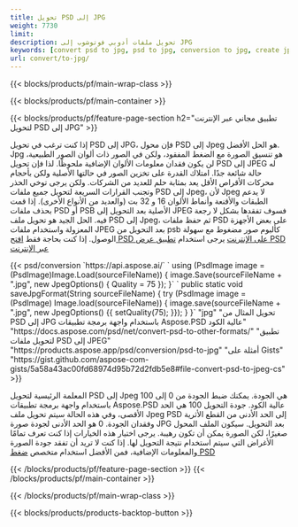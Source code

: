 ```yaml
---
title: تحويل PSD إلى JPG
weight: 7730
limit: 
description: تحويل ملفات أدوبي فوتوشوب إلى JPG
keywords: [convert psd to jpg, psd to jpg, conversion to jpg, create jpg from psd, print psd as jpg]
url: convert/to-jpg/
---
```


{{< blocks/products/pf/main-wrap-class >}}

{{< blocks/products/pf/main-container >}}

{{< blocks/products/pf/feature-page-section h2="تطبيق مجاني عبر الإنترنت لتحويل PSD إلى JPG" >}}
<p>إذا كنت ترغب في تحويل PSD إلى JPG، فإن محول PSD إلى Jpeg هو الحل الأفضل. Jpg هو تنسيق الصورة مع الضغط المفقود، ولكن في الصور ذات ألوان الصور الطبيعية، لن يكون فقدان معلومات الألوان الإضافية ملحوظًا. لذا فإن تحويل PSD إلى JPEG له حالة شائعة جدًا. امتلاك القدرة على تخزين الصور في حالتها الأصلية ولكن بأحجام محركات الأقراص الأقل يعد بمثابة حلم للعديد من الشركات. ولكن يرجى توخي الحذر وتجنب القرارات السريعة لتحويل جميع ملفات PSD إلى Jpeg، لأن Jpeg لا يدعم الطبقات والأقنعة وأنماط الألوان 16 و 32 بت (والعديد من الأنواع الأخرى). إذا قمت بحذف ملفات PSD أو PSB الأصلية بعد التحويل إلى JPEG فسوف تفقدها بشكل لا رجعة فيه. الحل الجيد هو تحويل ملف PSD إلى Jpeg، ثم حفظ ملفات PSD على بعض الأجهزة المعزولة واستخدام ملفات JPEG بعد التحويل من psb كألبوم صور مضغوط مع سهولة الوصول. إذا كنت بحاجة فقط <a href="/psd/view">افتح PSD على الإنترنت</a> يرجى استخدام <a href="/psd/view">تطبيق عرض PSD عبر الإنترنت</a></p>
{{< psd/conversion `https://api.aspose.ai/` 
`    using (PsdImage image = (PsdImage)Image.Load(sourceFileName))
    {
        image.Save(sourceFileName + ".jpg",  new JpegOptions() { Quality = 75 });
    }` 
`    public static void saveJpgFormat(String sourceFileName) {
        try (PsdImage image = (PsdImage) Image.load(sourceFileName)) {
            image.save(sourceFileName + ".jpg", new JpegOptions() {{
                setQuality(75);
            }});
        }
    }` 
		"jpg" 
"تحويل المثال من PSD إلى JPG باستخدام واجهة برمجة تطبيقات Aspose.PSD عالية الكود"  "https://docs.aspose.com/psd/net/convert-psd-to-other-formats/" 
"تطبيق لتحويل ملفات PSD إلى JPEG" "https://products.aspose.app/psd/conversion/psd-to-jpg" 
"أمثلة على Gists" "https://gist.github.com/aspose-com-gists/5a58a43ac00fd68974d95b72d2fdb5e8#file-convert-psd-to-jpeg-cs" >}}
<p>المعلمة الرئيسية لتحويل PSD إلى Jpeg هي الجودة. يمكنك ضبط الجودة من 0 إلى 100 باستخدام واجهة برمجة تطبيقات Aspose.PSD عالية الكود. جودة التحويل 100 هي الحد الأقصى، وفي هذه الحالة سيتم تحويل ملف Jpeg PSD إلى الحد الأدنى من القطع الأثرية وفقدان الجودة. 0 هو الحد الأدنى لجودة صورة JPG بعد التحويل. سيكون الملف المحول صغيرًا، لكن الصورة يمكن أن تكون رهيبة. يرجى اختيار هذه الخيارات إذا كنت تعرف تمامًا الأغراض التي سيتم استخدام نتيجة التحويل لها. إذا كنت لا تريد أن تفقد جودة الصورة والمعلومات الإضافية، فمن الأفضل استخدام متخصص <a href="/psd/reduce-size">ضغط PSD</a></p>
{{< /blocks/products/pf/feature-page-section >}}
{{< /blocks/products/pf/main-container >}}


{{< /blocks/products/pf/main-wrap-class >}}

{{< blocks/products/products-backtop-button >}}

